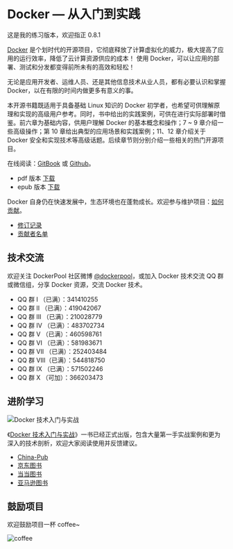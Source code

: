 # Docker — 从入门到实践
这是我的练习版本，欢迎指正
0.8.1

[Docker](http://www.docker.com) 是个划时代的开源项目，它彻底释放了计算虚拟化的威力，极大提高了应用的运行效率，降低了云计算资源供应的成本！ 使用 Docker，可以让应用的部署、测试和分发都变得前所未有的高效和轻松！

无论是应用开发者、运维人员、还是其他信息技术从业人员，都有必要认识和掌握 Docker，以在有限的时间内做更多有意义的事。

本开源书籍既适用于具备基础 Linux 知识的 Docker 初学者，也希望可供理解原理和实现的高级用户参考。同时，书中给出的实践案例，可供在进行实际部署时借鉴。前六章为基础内容，供用户理解 Docker 的基本概念和操作；7 ~ 9 章介绍一些高级操作；第 10 章给出典型的应用场景和实践案例；11、12 章介绍关于 Docker 安全和实现技术等高级话题。后续章节则分别介绍一些相关的热门开源项目。

在线阅读：[GitBook](https://www.gitbook.io/book/yeasy/docker_practice) 或 [Github](https://github.com/yeasy/docker_practice/blob/master/SUMMARY.md)。

* pdf 版本 [下载](https://www.gitbook.com/download/pdf/book/yeasy/docker_practice)
* epub 版本 [下载](https://www.gitbook.com/download/epub/book/yeasy/docker_practice)

Docker 自身仍在快速发展中，生态环境也在蓬勃成长。欢迎参与维护项目：[如何贡献](contribute.md)。

* [修订记录](revision.md)
* [贡献者名单](https://github.com/yeasy/docker_practice/graphs/contributors)

## 技术交流
欢迎关注 DockerPool 社区微博 [@dockerpool](http://weibo.com/u/5345404432)，或加入 Docker 技术交流 QQ 群或微信组，分享 Docker 资源，交流 Docker 技术。

* QQ 群 I   （已满）：341410255
* QQ 群 II  （已满）：419042067
* QQ 群 III （已满）：210028779
* QQ 群 IV  （已满）：483702734
* QQ 群 V   （已满）：460598761
* QQ 群 VI  （已满）：581983671
* QQ 群 VII （已满）：252403484
* QQ 群 VIII（已满）：544818750
* QQ 群 IX  （已满）：571502246
* QQ 群 X   （可加）：366203473

## 进阶学习
![Docker 技术入门与实战](_images/docker_primer.png)

《[Docker 技术入门与实战](http://item.jd.com/11598400.html)》一书已经正式出版，包含大量第一手实战案例和更为深入的技术剖析，欢迎大家阅读使用并反馈建议。

* [China-Pub](http://product.china-pub.com/3770833)
* [京东图书](http://item.jd.com/11598400.html)
* [当当图书](http://product.dangdang.com/23620853.html)
* [亚马逊图书](http://www.amazon.cn/%E5%9B%BE%E4%B9%A6/dp/B00R5MYI7C/ref=lh_ni_t?ie=UTF8&psc=1&smid=A1AJ19PSB66TGU)

## 鼓励项目

欢迎鼓励项目一杯 coffee~

![coffee](_images/donate.jpeg)
